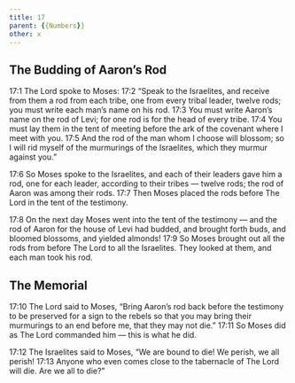 ```yaml
---
title: 17
parent: {{Numbers}}
other: x
---
```



## The Budding of Aaron’s Rod

<a name="17:1">17:1</a> The Lord spoke to Moses: <a name="17:2">17:2</a> “Speak to the Israelites, and receive from them a rod from each tribe, one from every tribal leader, twelve rods; you must write each man’s name on his rod. <a name="17:3">17:3</a> You must write Aaron’s name on the rod of Levi; for one rod is for the head of every tribe. <a name="17:4">17:4</a> You must lay them in the tent of meeting before the ark of the covenant where I meet with you. <a name="17:5">17:5</a> And the rod of the man whom I choose will blossom; so I will rid myself of the murmurings of the Israelites, which they murmur against you.”

<a name="17:6">17:6</a> So Moses spoke to the Israelites, and each of their leaders gave him a rod, one for each leader, according to their tribes — twelve rods; the rod of Aaron was among their rods. <a name="17:7">17:7</a> Then Moses placed the rods before The Lord in the tent of the testimony.

<a name="17:8">17:8</a> On the next day Moses went into the tent of the testimony — and the rod of Aaron for the house of Levi had budded, and brought forth buds, and bloomed blossoms, and yielded almonds! <a name="17:9">17:9</a> So Moses brought out all the rods from before The Lord to all the Israelites. They looked at them, and each man took his rod.

## The Memorial

<a name="17:10">17:10</a> The Lord said to Moses, “Bring Aaron’s rod back before the testimony to be preserved for a sign to the rebels so that you may bring their murmurings to an end before me, that they may not die.” <a name="17:11">17:11</a> So Moses did as The Lord commanded him — this is what he did.

<a name="17:12">17:12</a> The Israelites said to Moses, “We are bound to die! We perish, we all perish! <a name="17:13">17:13</a> Anyone who even comes close to the tabernacle of The Lord will die. Are we all to die?”

